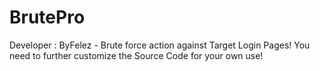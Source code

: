 # BrutePro
Developer : ByFelez - Brute force action against Target Login Pages! You need to further customize the Source Code for your own use!
